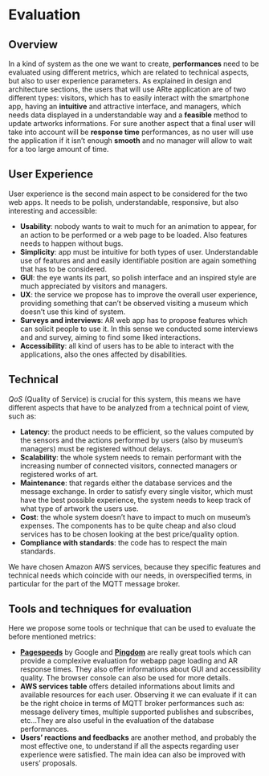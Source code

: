 # Evaluation

## Overview
In a kind of system as the one we want to create, **performances** need to be evaluated using different metrics, which are related to technical aspects, but also to user experience parameters. 
As explained in design and architecture sections, the users that will use ARte application are of two different types: visitors, which has to easily interact with the smartphone app, having an **intuitive** and attractive interface, and managers, which needs data displayed in a understandable way and a **feasible** method to update artworks informations. 
For sure another aspect that a final user will take into account will be **response time** performances, as no user will use the application if it isn’t enough **smooth** and no manager will allow to wait for a too large amount of time.
 
## User Experience
User experience is the second main aspect to be considered for the two web apps. It needs to be polish, understandable, responsive, but also interesting and accessible:

- **Usability**: nobody wants to wait to much for an animation to appear, for an action to be performed or a web page to be loaded. Also features needs to happen without bugs.
- **Simplicity**: app must be intuitive for both types of user. Understandable use of features and and easily identifiable position are again something that has to be considered.
- **GUI**: the eye wants its part, so polish interface and an inspired style are much appreciated by visitors and managers.
- **UX**: the service we propose has to improve the overall user experience, providing something that can’t be observed visiting a museum which doesn’t use this kind of system. 
- **Surveys and interviews**: AR web app has to propose features which can solicit people to use it. In this sense we conducted some interviews and and survey, aiming to find some liked interactions.
- **Accessibility**: all kind of users has to be able to interact with the applications, also the ones affected by disabilities.

## Technical
*QoS* (Quality of Service) is crucial for this system, this means we have different aspects that have to be analyzed from a technical point of view, such as:

- **Latency**: the product needs to be efficient, so the values computed by the sensors and the actions performed by users (also by museum’s managers) must be registered without delays. 
- **Scalability**: the whole system needs to remain performant with the increasing number of connected visitors, connected managers or registered works of art.
- **Maintenance**: that regards either the database services and the message exchange. In order to satisfy every single visitor, which must have the best possible experience, the system needs to keep track of what type of artwork the users use.
- **Cost**: the whole system doesn’t have to impact to much on museum’s expenses. The components has to be quite cheap and also cloud services has to be chosen looking at the best price/quality option.
- **Compliance with standards**: the code has to respect the main standards.

We have chosen Amazon AWS services, because they specific features and technical needs which coincide with our needs, in overspecified terms, in particular for the part of the MQTT message broker. 

## Tools and techniques for evaluation

Here we propose some tools or technique that can be used to evaluate the before mentioned metrics:

- [**Pagespeeds**](https://developers.google.com/speed/pagespeed/insights) by Google and [**Pingdom**](https://tools.pingdom.com/) are really great tools which can provide a complexive evaluation for webapp page loading and AR response times. They also offer informations about GUI and accessibility quality. The browser console can also be used for more details.
- **AWS services table** offers detailed informations about limits and available resources for each user. Observing it we can evaluate if it can be the right choice in terms of MQTT broker performances such as: message delivery times, multiple supported publishes and subscribes, etc…They are also useful in the evaluation of the database performances.
- **Users’ reactions and feedbacks** are another method, and probably the most effective one, to understand if all the aspects regarding user experience were satisfied. The main idea can also be improved with users’ proposals.
 


